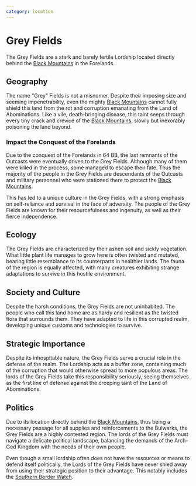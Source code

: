 ```yaml
---
category: location
---
```


# Grey Fields

The Grey Fields are a stark and barely fertile Lordship located directly behind the [Black Mountains](/wiki/geography/eides/land-of-abominations/Black-Mountains.md) in the Forelands.

## Geography

The name "Grey" Fields is not a misnomer. Despite their imposing size and seeming impenetrability, even the mighty [Black Mountains](/wiki/geography/eides/land-of-abominations/Black-Mountains.md) cannot fully shield this land from the rot and corruption emanating from the Land of Abominations. Like a vile, death-bringing disease, this taint seeps through every tiny crack and crevice of the [Black Mountains](/wiki/geography/eides/land-of-abominations/Black-Mountains.md), slowly but inexorably poisoning the land beyond.

### Impact the Conquest of the Forelands

Due to the conquest of the Forelands in 64 BB, the last remnants of the Outcasts were eventually driven to the Grey Fields. Although many of them were killed in the process, some managed to escape their fate. Thus the majority of the people in the Grey Fields are descendants of the Outcasts and military personnel who were stationed there to protect the [Black Mountains](/wiki/geography/eides/land-of-abominations/Black-Mountains.md). 

This has led to a unique culture in the Grey Fields, with a strong emphasis on self-reliance and survival in the face of adversity. The people of the Grey Fields are known for their resourcefulness and ingenuity, as well as their fierce independence.

## Ecology

The Grey Fields are characterized by their ashen soil and sickly vegetation. What little plant life manages to grow here is often twisted and mutated, bearing little resemblance to its counterparts in healthier lands. The fauna of the region is equally affected, with many creatures exhibiting strange adaptations to survive in this hostile environment.

## Society and Culture

Despite the harsh conditions, the Grey Fields are not uninhabited. The people who call this land home are as hardy and resilient as the twisted flora that surrounds them. They have adapted to life in this corrupted realm, developing unique customs and technologies to survive.

## Strategic Importance

Despite its inhospitable nature, the Grey Fields serve a crucial role in the defense of the realm. The Lordship acts as a buffer zone, containing much of the corruption that would otherwise spread to more populous areas. The lords of the Grey Fields take this responsibility seriously, seeing themselves as the first line of defense against the creeping taint of the Land of Abominations.

## Politics

Due to its location directly behind the [Black Mountains](/wiki/geography/eides/land-of-abominations/Black-Mountains.md), thus being a necessary passage for all supplies and reinforcements to the Bulwarks, the Grey Fields are a highly contested region. The lords of the Grey Fields must navigate a delicate political landscape, balancing the demands of the Arch-God Kingdom with the needs of their own people.

Even though a small lordship often does not have the resources or means to defend itself politically, the Lords of the Grey Fields have never shied away from using their strategic position to their advantage. This notably includes the [Southern Border Watch](/wiki/geography/eides/arch-god-kingdom/forelands/Southern-Border-Watch.md).